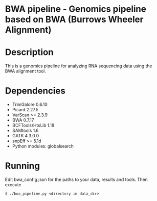 # BWA pipeline - Genomics pipeline based on BWA (Burrows Wheeler Alignment)

# Description

This is a genomics pipeline for analyzing RNA sequencing data using
the BWA alignment tool.

# Dependencies

  * TrimGalore 0.6.10
  * Picard 2.27.5
  * VarScan >= 2.3.9
  * BWA 0.7.17
  * BCFTools/HtsLib 1.18
  * SAMtools 1.6
  * GATK 4.3.0.0
  * snpEff >= 5.1d
  * Python modules: globalsearch

# Running

Edit bwa_config.json for the paths to your data, results and tools.
Then execute

```
$ ./bwa_pipeline.py <directory in data_dir>
```

